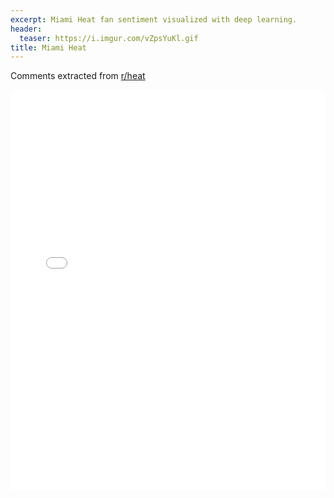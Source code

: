 ```yaml
---
excerpt: Miami Heat fan sentiment visualized with deep learning.
header:
  teaser: https://i.imgur.com/vZpsYuKl.gif
title: Miami Heat
---
```


Comments extracted from [r/heat](https://reddit.com/r/heat)
<iframe id="igraph" scrolling="no" style="border:none;" seamless="seamless" src="/plots/NBA/MIA.html" height="640" width="100%"></iframe>